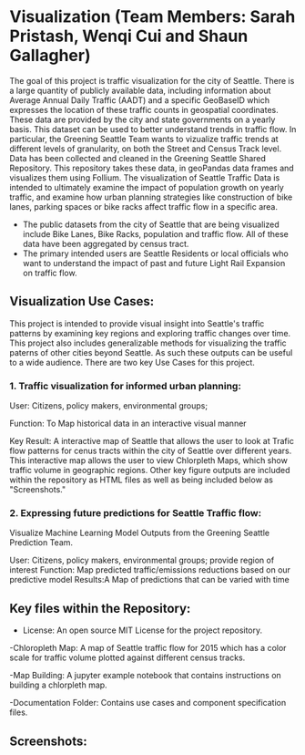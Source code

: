 # Visualization (Team Members: Sarah Pristash, Wenqi Cui and Shaun Gallagher)

The goal of this project is traffic visualization for the city of Seattle. There is a large quantity of publicly available data, including information about Average Annual Daily Traffic (AADT) and a specific GeoBaseID which expresses the location of these traffic counts in geospatial coordinates. These data are provided by the city and state governments on a yearly basis. This dataset can be used to better understand trends in traffic flow. In particular, the Greening Seattle Team wants to vizualize traffic trends at different levels of granularity, on both the Street and Census Track level. Data has been collected and cleaned in the Greening Seattle Shared Repository. This repository takes these data, in geoPandas data frames and visualizes them using Follium. The visualization of Seattle Traffic Data is intended to ultimately examine the impact of population growth on yearly traffic, and examine how urban planning strategies like construction of bike lanes, parking spaces or bike racks affect traffic flow in a specific area.   

- The public datasets from the city of Seattle that are being visualized include Bike Lanes, Bike Racks, population and traffic flow. All of these data have been aggregated by census tract. 
- The primary intended users are Seattle Residents or local officials who want to understand the impact of past and future Light Rail Expansion on traffic flow.


## Visualization Use Cases:

This project is intended to provide visual insight into Seattle's traffic patterns by examining key regions and exploring traffic changes over time. This project also includes generalizable methods for visualizing the traffic paterns of other cities beyond Seattle. As such these outputs can be useful to a wide audience. There are two key Use Cases for this project.  

### 1. Traffic visualization for informed urban planning:   
User: Citizens, policy makers, environmental groups; 

Function: To Map historical data in an interactive visual manner

Key Result: A interactive map of Seattle that allows the user to look at Trafic flow patterns for cenus tracts within the city of Seattle over different years. This interactive map allows the user to view Chlorpleth Maps, which show traffic volume in geographic regions. Other key figure outputs are included within the repository as HTML files as well as being included below as "Screenshots."   

### 2. Expressing future predictions for Seattle Traffic flow:
Visualize Machine Learning Model Outputs from the Greening Seattle Prediction Team. 

User: Citizens, policy makers, environmental groups; provide region of interest
Function: Map predicted traffic/emissions reductions based on our predictive model
Results:A  Map of predictions that can be varied with time


## Key files within the Repository:

- License: An open source MIT License for the project repository.

-Chloropleth Map: A map of Seattle traffic flow for 2015 which has a color scale for traffic volume plotted against different census tracks.

-Map Building: A jupyter example notebook that contains instructions on building a chlorpleth map. 

-Documentation Folder: Contains use cases and component specification files.
 

  





## Screenshots:
